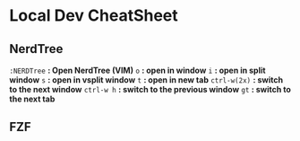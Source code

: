 # Local Dev CheatSheet

## NerdTree

`:NERDTree` **: Open NerdTree (VIM)** 
`o` **: open in window**
`i` **: open in split window**
`s` **: open in vsplit window**
`t` **: open in new tab**
`ctrl-w(2x)` **: switch to the next window**
`ctrl-w h` **: switch to the previous window**
`gt` **: switch to the next tab**

## FZF
